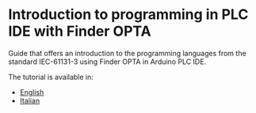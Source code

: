 # Introduction to programming in PLC IDE with Finder OPTA

Guide that offers an introduction to the programming languages from the
standard IEC-61131-3 using Finder OPTA in Arduino PLC IDE.

The tutorial is available in:

- [English](./content.md)
- [Italian](./content-it.md)
